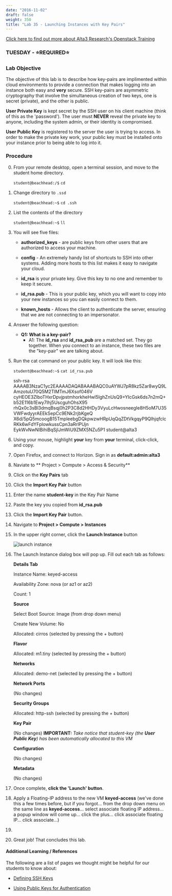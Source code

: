 ```yaml
---
date: "2016-11-02"
draft: false
weight: 350
title: "Lab 35 - Launching Instances with Key Pairs"
---
```

[Click here to find out more about Alta3 Research's Openstack Training](https://alta3.com/courses/openstack)

### TUESDAY - &#x2B50;REQUIRED&#x2B50;

### Lab Objective
The objective of this lab is to describe how key-pairs are implimented within cloud environments to provide a connection that makes logging into an instance both easy and **very** secure. SSH key-pairs are asymmetric cryptography that involve the simultaneous creation of two keys, one is secret (private), and the other is public.

**User Private Key** is kept secret by the SSH user on his client machine (think of this as the 'password'). The user must **NEVER** reveal the private key to anyone, including the system admin, or their identity is compromised.

**User Public Key** is registered to the server the user is trying to access. In order to make the private key work, your public key must be installed onto your instance prior to being able to log into it.

### Procedure

0. From your remote desktop, open a terminal session, and move to the student home directory.

    `student@beachhead:/$` `cd`

0. Change directory to `.ssd`

    `student@beachhead:~$` `cd .ssh`

0. List the contents of the directory

    `student@beachhead:~$` `ll`

0. You will see five files:

    - **authorized_keys** - are public keys from other users that are authorized to access your machine.  
    
    - **config** - An extremely handy list of shortcuts to SSH into other systems. Adding more hosts to this list makes it easy to navigate your cloud.
    
    - **id_rsa** is your private key. Give this key to no one and remember to keep it secure.
    
    - **id_rsa.pub** - This is your public key, which you will want to copy into your new instances so you can easily connect to them.
    
    - **known_hosts** - Allows the client to authenticate the server, ensuring that we are not connecting to an impersonator.
    
0. Answer the following question:

    - **Q1: What is a key-pair?**
      - A1: The **id_rsa** and **id_rsa_pub** are a matched set. They go together. When you connect to an instance, these two files are the "key-pair" we are talking about. 

0. Run the cat command on your public key. It will look like this:
    
    `student@beachhead:~$` `cat id_rsa.pub`

    >
    ssh-rsa AAAAB3NzaC1yc2EAAAADAQABAAABAQC0uAYWJ7pR8kz5Zar8wyQ9LAmzotuU70Q5M2TIMTmJ6Xsof046V
    cyHEOE3ZlboTHxrDpvjpstmhorkheHwl5IghZnUsQ9+YIcGsk6ds7n2mQ+b52E116b1Ewy7Ihj5UscguhOhsX95
    rhQx0c3sBl3dmqBsqj0h2P3C8d2HHDy3VyuLcHwosneegle8H5oM7U35VWFwdyyrAEEkSepCc9ENk2rjbKgeQ
    X6d/5pQ5mcoogB15TmpleebgDQkpwzwHRpUqQqZDtVkgqyP9QlhjqfclcRKk6wFdYFplowkussCpn3aRrlPUjn
    EykWvNwNIBihiBqSjIJmWiU9ZMX5NZu5P1 student@alta3

0. Using your mouse, highlight **your** key from **your** terminal, click-click, and copy.

0. Open Firefox, and connect to Horizon. Sign in as **default:admin:alta3**

0. Naviate to ** Project > Compute > Access & Security**

0. Click on the **Key Pairs** tab

0. Click the **Import Key Pair** button

0. Enter the name **student-key** in the Key Pair Name

0. Paste the key you copied from **id_rsa.pub**

0. Click the **Import Key Pair** button.

0. Navigate to **Project > Compute > Instances**

0. In the upper right corner, click the **Launch Instance** button 

    ![launch instance](https://alta3.com/labs/images/alta3_lab_create_VM_in_horizon.png)

0. The Launch Instance dialog box will pop up. Fill out each tab as follows:

    >
      **Details Tab**
    >
      Instance Name: keyed-access
    >
      Availability Zone: nova (or az1 or az2)
    >
      Count: 1
    >
      **Source**
    >
      Select Boot Source: Image (from drop down menu)
    >
      Create New Volume: No
    >
      Allocated: cirros (selected by pressing the + button)
    >
      **Flavor**
    >
      Allocated: m1.tiny (selected by pressing the + button)
    >
      **Networks**
    >
      Allocated: demo-net (selected by pressing the + button)
    >
      **Network Ports**
    >
      (No changes)
    >
      **Security Groups**
    >
      Allocated: http-ssh (selected by pressing the + button)
    >
      **Key Pair**
    >
      (No changes) **IMPORTANT:** *Take notice that student-key (the **User Public Key**) has been automatically allocated to this VM* 
    >
      **Configuration**
    >
      (No changes)
    >
      **Metadata**
    >
    (No changes)
    >
    
0. Once complete, **click the 'Launch' button**. 

0. Apply a Floating-IP address to the new VM **keyed-access** (we've done this a few times before, but if you forgot... from the drop down menu on the same line as **keyed-access**... select associate floating IP address... a popup window will come up... click the plus... click associate floating IP... click associate...)

0. 


0. Great job! That concludes this lab.

#### Additional Learning / References

The following are a list of pages we thought might be helpful for our students to know about:

* [Defining SSH Keys](https://winscp.net/eng/docs/ssh_keys)

* [Using Public Keys for Authentication](https://winscp.net/eng/docs/public_key)
